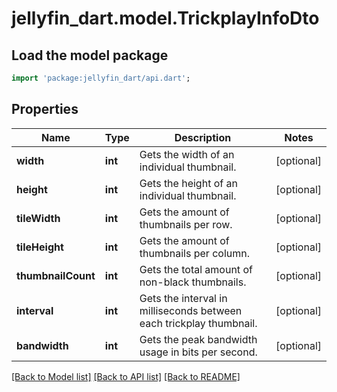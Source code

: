 # jellyfin_dart.model.TrickplayInfoDto

## Load the model package
```dart
import 'package:jellyfin_dart/api.dart';
```

## Properties
Name | Type | Description | Notes
------------ | ------------- | ------------- | -------------
**width** | **int** | Gets the width of an individual thumbnail. | [optional] 
**height** | **int** | Gets the height of an individual thumbnail. | [optional] 
**tileWidth** | **int** | Gets the amount of thumbnails per row. | [optional] 
**tileHeight** | **int** | Gets the amount of thumbnails per column. | [optional] 
**thumbnailCount** | **int** | Gets the total amount of non-black thumbnails. | [optional] 
**interval** | **int** | Gets the interval in milliseconds between each trickplay thumbnail. | [optional] 
**bandwidth** | **int** | Gets the peak bandwidth usage in bits per second. | [optional] 

[[Back to Model list]](../README.md#documentation-for-models) [[Back to API list]](../README.md#documentation-for-api-endpoints) [[Back to README]](../README.md)


